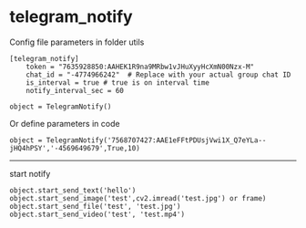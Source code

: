 # telegram_notify

Config file parameters in folder utils

```
[telegram_notify]
    token = "7635928850:AAHEK1R9na9MRbw1vJHuXyyHcXmN00Nzx-M"
    chat_id = "-4774966242"  # Replace with your actual group chat ID
    is_interval = true # true is on interval time
    notify_interval_sec = 60
```

```
object = TelegramNotify()
```

Or define parameters in code

```
object = TelegramNotify('7568707427:AAE1eFFtPDUsjVwi1X_Q7eYLa--jHQ4hPSY','-4569649679',True,10)
```
<hr>
start notify

```
object.start_send_text('hello')
object.start_send_image('test',cv2.imread('test.jpg') or frame)
object.start_send_file('test', 'test.jpg')
object.start_send_video('test', 'test.mp4')
```
